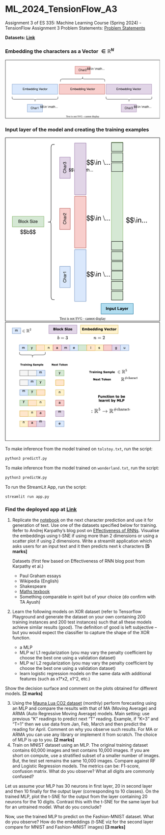 # ML_2024_TensionFlow_A3

Assignment 3 of ES 335: Machine Learning Course (Spring 2024) - TensionFlow
Assignment 3 Problem Statements: [Problem Statements](https://docs.google.com/document/d/1L5XDsPuqt7dKkQG5TKphRKismIArL4Qn8UKfXuFqQw0/edit)

**Datasets: [Link](https://cs.stanford.edu/people/karpathy/char-rnn/)**

### **Embedding the characters as a Vector $\in \mathbb{R}^N$**

![](https://github.com/Robohrriday/ML_2024_TensionFlow_A3/blob/main/Embed.svg)

### **Input layer of the model and creating the training examples**

![](https://github.com/Robohrriday/ML_2024_TensionFlow_A3/blob/main/ModelEmbed.svg)
![](https://github.com/Robohrriday/ML_2024_TensionFlow_A3/blob/main/MLPToken.svg)


To make inference from the model trained on ```tolstoy.txt```, run the script:
```bash
python3 predictT.py
```

To make inference from the model trained on ```wonderland.txt```, run the script:
```bash
python3 predictW.py
```

To run the StreamLit App, run the script:
```bash
streamlit run app.py
```

### Find the deployed app at [Link](https://tensionflowcharpredict.streamlit.app/)

1. Replicate the [notebook](https://nipunbatra.github.io/ml-teaching/notebooks/names.html) on the next character prediction and use it for generation of text. Use one of the datasets specified below for training. Refer to Andrej Karpathy’s blog post on [Effectiveness of RNNs](http://karpathy.github.io/2015/05/21/rnn-effectiveness/). Visualise the embeddings using t-SNE if using more than 2 dimensions or using a scatter plot if using 2 dimensions. Write a streamlit application which asks users for an input text and it then predicts next k characters **[5 marks]**

   Datasets (first few based on Effectiveness of RNN blog post from Karpathy et al.)

   * Paul Graham essays
   * Wikipedia (English)
   * Shakespeare
   * [Maths texbook](https://github.com/stacks/stacks-project)
   * Something comparable in spirit but of your choice (do confirm with TA Ayush)
2. Learn the following models on XOR dataset (refer to Tensorflow Playground and generate the dataset on your own containing 200 training instances and 200 test instances) such that all these models achieve similar results (good). The definition of good is left subjective – but you would expect the classifier to capture the shape of the XOR function.

   * a MLP
   * MLP w/ L1 regularization (you may vary the penalty coefficient by choose the best one using a validation dataset)
   * MLP w/ L2 regularization (you may vary the penalty coefficient by choose the best one using a validation dataset)
   * learn logistic regression models on the same data with additional features (such as x1*x2, x1^2, etc.)

Show the decision surface and comment on the plots obtained for different models. **[2 marks]**

3. Using the [Mauna Lua CO2 dataset](https://gml.noaa.gov/webdata/ccgg/trends/co2/co2_mm_mlo.csv) (monthly) perform forecasting using an MLP and compare the results with that of MA (Moving Average) and ARMA (Auto Regressive Moving Average)  models. Main setting: use previous “K” readings to predict next “T” reading. Example, if “K=3” and “T=1” then we use data from Jan, Feb, March and then predict the reading for April. Comment on why you observe such results. For MA or ARMA you can use any library or implement it from scratch. The choice of MLP is up to you. **[2 marks]**
4. Train on MNIST dataset using an MLP. The original training dataset contains 60,000 images and test contains 10,000 images. If you are short on compute, use a stratified subset of a smaller number of images. But, the test set remains the same 10,000 images. Compare against RF and Logistic Regression models.  The metrics can be: F1-score, confusion matrix. What do you observe? What all digits are commonly confused?

Let us assume your MLP has 30 neurons in first layer, 20 in second layer and then 10 finally for the output layer (corresponding to 10 classes). On the trained MLP, plot the t-SNE for the output from the layer containing 20 neurons for the 10 digits. Contrast this with the t-SNE for the same layer but for an untrained model. What do you conclude?

Now, use the trained MLP to predict on the Fashion-MNIST dataset. What do you observe? How do the embeddings (t-SNE viz for the second layer compare for MNIST and Fashion-MNIST images) **[3 marks]**
